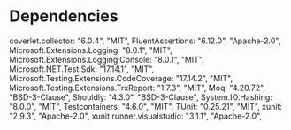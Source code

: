 # Dependencies

coverlet.collector: "6.0.4", "MIT",
FluentAssertions: "6.12.0", "Apache-2.0",
Microsoft.Extensions.Logging: "8.0.1", "MIT",
Microsoft.Extensions.Logging.Console: "8.0.1", "MIT",
Microsoft.NET.Test.Sdk: "17.14.1", "MIT",
Microsoft.Testing.Extensions.CodeCoverage: "17.14.2", "MIT",
Microsoft.Testing.Extensions.TrxReport: "1.7.3", "MIT",
Moq: "4.20.72", "BSD-3-Clause",
Shouldly: "4.3.0", "BSD-3-Clause",
System.IO.Hashing: "8.0.0", "MIT",
Testcontainers: "4.6.0", "MIT",
TUnit: "0.25.21", "MIT",
xunit: "2.9.3", "Apache-2.0",
xunit.runner.visualstudio: "3.1.1", "Apache-2.0",
